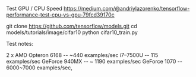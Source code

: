 Test GPU / CPU Speed
https://medium.com/@andriylazorenko/tensorflow-performance-test-cpu-vs-gpu-79fcd39170c


git clone https://github.com/tensorflow/models.git
cd models/tutorials/image/cifar10
python cifar10_train.py

Test notes:

2 x AMD Opteron 6168  -- ~440 examples/sec
i7–7500U  -- 115 examples/sec
GeForce 940MX -- ~ 1190 examples/sec
GeForce 1070 --  6000~7000 examples/sec, 
